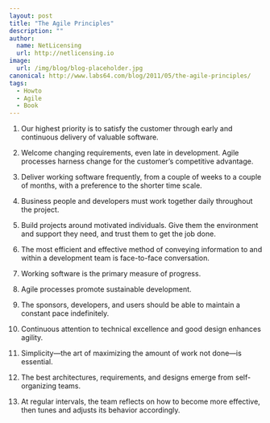 ```yaml
---
layout: post
title: "The Agile Principles"
description: ""
author:
  name: NetLicensing
  url: http://netlicensing.io
image:
  url: /img/blog/blog-placeholder.jpg
canonical: http://www.labs64.com/blog/2011/05/the-agile-principles/
tags:
  - Howto
  - Agile
  - Book
---
```

1. Our highest priority is to satisfy the customer through early and continuous delivery of valuable software.

2. Welcome changing requirements, even late in development. Agile processes harness change for the customer&#8217;s competitive advantage.

3. Deliver working software frequently, from a couple of weeks to a couple of months, with a preference to the shorter time scale.

4. Business people and developers must work together daily throughout the project.

5. Build projects around motivated individuals. Give them the environment and support they need, and trust them to get the job done.

6. The most efficient and effective method of conveying information to and within a development team is face-to-face conversation.

7. Working software is the primary measure of progress.

8. Agile processes promote sustainable development.

9. The sponsors, developers, and users should be able to maintain a constant pace indefinitely.

10. Continuous attention to technical excellence and good design enhances agility.

11. Simplicity—the art of maximizing the amount of work not done—is essential.

12. The best architectures, requirements, and designs emerge from self-organizing teams.

13. At regular intervals, the team reflects on how to become more effective, then tunes and adjusts its behavior accordingly.
